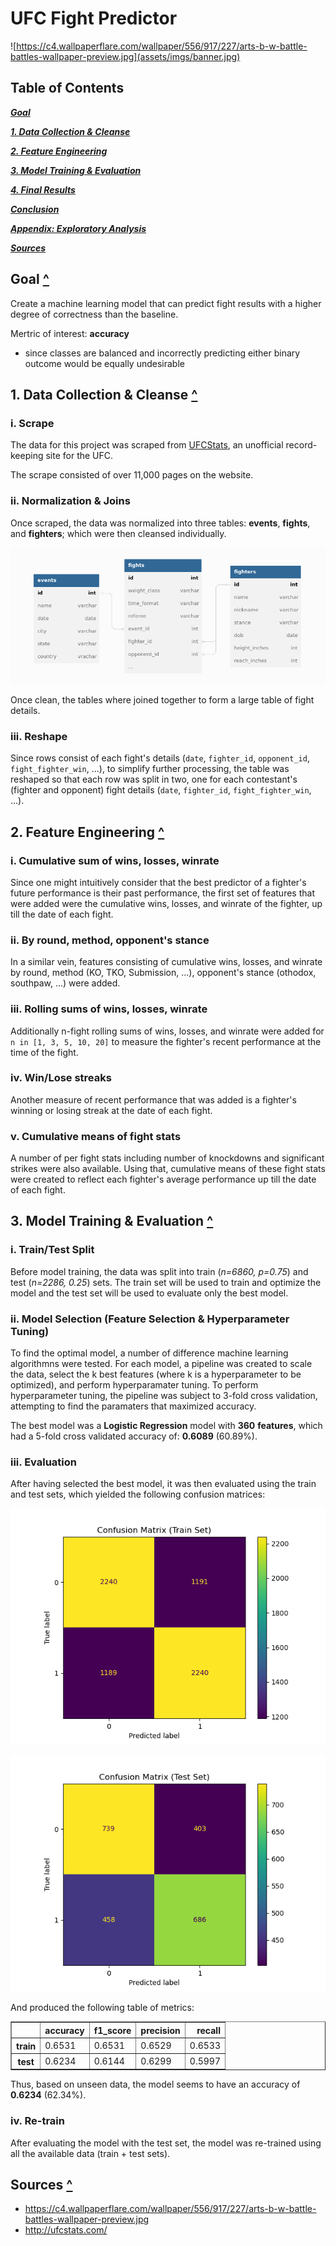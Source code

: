 # UFC Fight Predictor

![https://c4.wallpaperflare.com/wallpaper/556/917/227/arts-b-w-battle-battles-wallpaper-preview.jpg](assets/imgs/banner.jpg)

## Table of Contents <a name="toc"></a>

***[Goal](#goal)***

***[1. Data Collection & Cleanse](#1-collect)***

***[2. Feature Engineering](#2-fe)***

***[3. Model Training & Evaluation](#3-model)***

***[4. Final Results](#4-results)***

***[Conclusion](#conclusion)***

***[Appendix: Exploratory Analysis](#appendix)***

***[Sources](#sources)***

## Goal <a name="goal" href="#toc">^</a>

Create a machine learning model that can predict fight results with a higher degree of correctness than the baseline.

Mertric of interest: **accuracy**

- since classes are balanced and incorrectly predicting either binary outcome would be equally undesirable

## 1. Data Collection & Cleanse <a name="1-collect" href="#toc">^</a>

### i. Scrape

The data for this project was scraped from [UFCStats](http://ufcstats.com), an unofficial record-keeping site for the UFC.

The scrape consisted of over 11,000 pages on the website.

### ii. Normalization & Joins

Once scraped, the data was normalized into three tables: **events**, **fights**, and **fighters**; which were then cleansed individually.

![Author: Alan Mathew](assets/imgs/schema_diagram.png "ER Diagram")

Once clean, the tables where joined together to form a large table of fight details.

### iii. Reshape

Since rows consist of each fight's details (`date`, `fighter_id`, `opponent_id`, `fight_fighter_win`, ...), to simplify further processing, the table was reshaped so that each row was split in two, one for each contestant's (fighter and opponent) fight details (`date`, `fighter_id`, `fight_fighter_win`, ...).

## 2. Feature Engineering <a name="2-fe" href="#toc">^</a>

### i. Cumulative sum of wins, losses, winrate

Since one might intuitively consider that the best predictor of a fighter's future performance is their past performance, the first set of features that were added were the cumulative wins, losses, and winrate of the fighter, up till the date of each fight.

### ii. By round, method, opponent's stance

In a similar vein, features consisting of cumulative wins, losses, and winrate by round, method (KO, TKO, Submission, ...), opponent's stance (othodox, southpaw, ...) were added.

### iii. Rolling sums of wins, losses, winrate

Additionally n-fight rolling sums of wins, losses, and winrate were added for `n in [1, 3, 5, 10, 20]` to measure the fighter's recent performance at the time of the fight.

### iv. Win/Lose streaks

Another measure of recent performance that was added is a fighter's winning or losing streak at the date of each fight.

### v. Cumulative means of fight stats

A number of per fight stats including number of knockdowns and significant strikes were also available. Using that, cumulative means of these fight stats were created to reflect each fighter's average performance up till the date of each fight.

## 3. Model Training & Evaluation <a name="3-model" href="#toc">^</a>

### i. Train/Test Split

Before model training, the data was split into train (*n=6860, p=0.75*) and test (*n=2286, 0.25*) sets. The train set will be used to train and optimize the model and the test set will be used to evaluate only the best model.

### ii. Model Selection (Feature Selection & Hyperparameter Tuning)

To find the optimal model, a number of difference machine learning algorithmns were tested. For each model, a pipeline was created to scale the data, select the k best features (where k is a hyperparameter to be optimized), and perform hyperparamater tuning. To perform hyperparameter tuning, the pipeline was subject to 3-fold cross validation, attempting to find the paramaters that maximized accuracy.

The best model was a **Logistic Regression** model with **360** **features**, which had a 5-fold cross validated accuracy of: **0.6089** (60.89%).

### iii. Evaluation

After having selected the best model, it was then evaluated using the train and test sets, which yielded the following confusion matrices:  

![Author: Alan Mathew](assets/imgs/train_confusion_matrix.png "Train Confusion Matrix")

![Author: Alan Mathew](assets/imgs/test_confusion_matrix.png "Test Confusion Matrix")

And produced the following table of metrics:

<table class="dataframe" border="1">
  <thead>
    <tr style="text-align: right;">
      <th></th>
      <th>accuracy</th>
      <th>f1_score</th>
      <th>precision</th>
      <th>recall</th>
    </tr>
  </thead>
  <tbody>
    <tr>
      <th>train</th>
      <td>0.6531</td>
      <td>0.6531</td>
      <td>0.6529</td>
      <td>0.6533</td>
    </tr>
    <tr>
      <th>test</th>
      <td>0.6234</td>
      <td>0.6144</td>
      <td>0.6299</td>
      <td>0.5997</td>
    </tr>
  </tbody>
</table>

Thus, based on unseen data, the model seems to have an accuracy of **0.6234** (62.34%).

### iv. Re-train

After evaluating the model with the test set, the model was re-trained using all the available data (train + test sets).

## Sources <a name="sources" href="#toc">^</a>

- https://c4.wallpaperflare.com/wallpaper/556/917/227/arts-b-w-battle-battles-wallpaper-preview.jpg
- http://ufcstats.com/